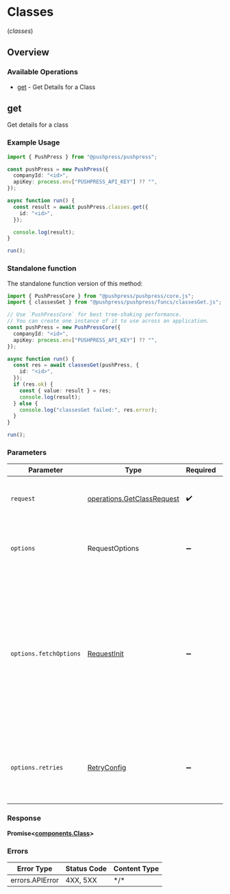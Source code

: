# Classes
(*classes*)

## Overview

### Available Operations

* [get](#get) - Get Details for a Class

## get

Get details for a class

### Example Usage

<!-- UsageSnippet language="typescript" operationID="getClass" method="get" path="/classes/{id}" -->
```typescript
import { PushPress } from "@pushpress/pushpress";

const pushPress = new PushPress({
  companyId: "<id>",
  apiKey: process.env["PUSHPRESS_API_KEY"] ?? "",
});

async function run() {
  const result = await pushPress.classes.get({
    id: "<id>",
  });

  console.log(result);
}

run();
```

### Standalone function

The standalone function version of this method:

```typescript
import { PushPressCore } from "@pushpress/pushpress/core.js";
import { classesGet } from "@pushpress/pushpress/funcs/classesGet.js";

// Use `PushPressCore` for best tree-shaking performance.
// You can create one instance of it to use across an application.
const pushPress = new PushPressCore({
  companyId: "<id>",
  apiKey: process.env["PUSHPRESS_API_KEY"] ?? "",
});

async function run() {
  const res = await classesGet(pushPress, {
    id: "<id>",
  });
  if (res.ok) {
    const { value: result } = res;
    console.log(result);
  } else {
    console.log("classesGet failed:", res.error);
  }
}

run();
```

### Parameters

| Parameter                                                                                                                                                                      | Type                                                                                                                                                                           | Required                                                                                                                                                                       | Description                                                                                                                                                                    |
| ------------------------------------------------------------------------------------------------------------------------------------------------------------------------------ | ------------------------------------------------------------------------------------------------------------------------------------------------------------------------------ | ------------------------------------------------------------------------------------------------------------------------------------------------------------------------------ | ------------------------------------------------------------------------------------------------------------------------------------------------------------------------------ |
| `request`                                                                                                                                                                      | [operations.GetClassRequest](../../models/operations/getclassrequest.md)                                                                                                       | :heavy_check_mark:                                                                                                                                                             | The request object to use for the request.                                                                                                                                     |
| `options`                                                                                                                                                                      | RequestOptions                                                                                                                                                                 | :heavy_minus_sign:                                                                                                                                                             | Used to set various options for making HTTP requests.                                                                                                                          |
| `options.fetchOptions`                                                                                                                                                         | [RequestInit](https://developer.mozilla.org/en-US/docs/Web/API/Request/Request#options)                                                                                        | :heavy_minus_sign:                                                                                                                                                             | Options that are passed to the underlying HTTP request. This can be used to inject extra headers for examples. All `Request` options, except `method` and `body`, are allowed. |
| `options.retries`                                                                                                                                                              | [RetryConfig](../../lib/utils/retryconfig.md)                                                                                                                                  | :heavy_minus_sign:                                                                                                                                                             | Enables retrying HTTP requests under certain failure conditions.                                                                                                               |

### Response

**Promise\<[components.Class](../../models/components/class.md)\>**

### Errors

| Error Type      | Status Code     | Content Type    |
| --------------- | --------------- | --------------- |
| errors.APIError | 4XX, 5XX        | \*/\*           |